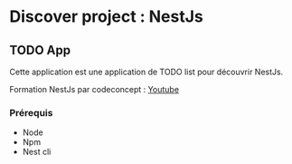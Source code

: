 # Discover project : NestJs
## TODO App
Cette application est une application de TODO list pour découvrir NestJs.  

Formation NestJs par codeconcept : [Youtube](https://www.youtube.com/playlist?list=PLs_WqGRq69UiSaXX85NRUX4rkeiNP3K6l)

### Prérequis
* Node
* Npm
* Nest cli
